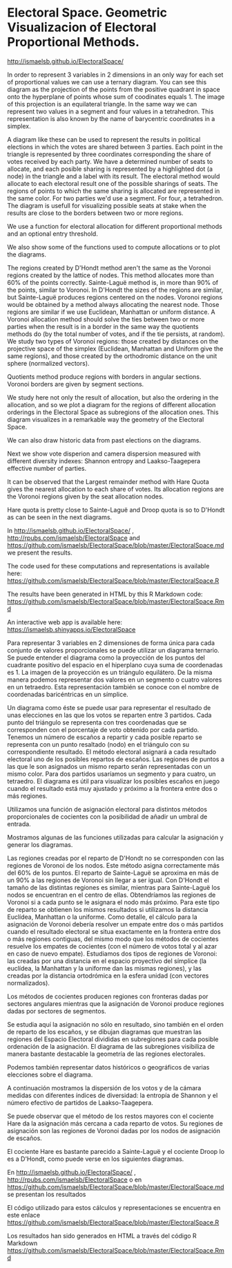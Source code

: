 # Electoral Space. Geometric Visualizacion of Electoral Proportional Methods.


http://ismaelsb.github.io/ElectoralSpace/

In order to represent 3 variables in 2 dimensions in an only way for each set of proportional values we can use a ternary diagram. You can see this diagram as the projection of the points from the positive quadrant in space onto the hyperplane of points whose sum of coodinates equals 1. The image of this projection is an equilateral triangle. In the same way we can represent two values in a segment and four values in a tetrahedron. This representation is also known by the name of barycentric coordinates in a simplex.
 
A diagram like these can be used to represent the results in political elections in which the votes are shared between 3 parties. Each point in the triangle is represented by three coordinates corresponding the share of votes received by each party. We have a determined number of seats to allocate, and each posible sharing is represented by a highlighted dot (a node) in the triangle and a label with its result. The electoral method would allocate to each electoral result one of the possible sharings of seats. The regions of points to which the same sharing is allocated are represented in the same color. For two parties we'd use a segment. For four, a tetrahedron. The diagram is usefull for visualizing possible seats at stake when the results are close to the borders between two or more regions.

We use a function for electoral allocation for different proportional methods and an optional entry threshold.

We also show some of the functions used to compute allocations or to plot the diagrams.

The regions created by D'Hondt method aren't the same as the Voronoi regions created by the lattice of nodes. This method allocates more than 60% of the points correctly. Sainte-Laguë method is, in more than 90% of the points, similar to Voronoi. In D'Hondt the sizes of the regions are similar, but Sainte-Laguë produces regions centered on the nodes. Voronoi regions would be obtained by a method always allocating the nearest node. Those regions are similar if we use Euclidean, Manhattan or uniform distance. A Voronoi allocation method should solve the ties between two or more parties when the result is in a border in the same way the quotients methods do (by the total number of votes, and if the tie persists, at random). We study two types of Voronoi regions: those created by distances on the projective space of the simplex (Euclidean, Manhattan and Uniform give the same regions), and those created by the orthodromic distance on the unit sphere (normalized vectors).

Quotients method produce regions with borders in angular sections. Voronoi borders are given by segment sections.

We study here not only the result of allocation, but also the ordering in the allocation, and so we plot a diagram for the regions of different allocation orderings in the Electoral Space as subregions of the allocation ones.
This diagram visualizes in a remarkable way the geometry of the Electoral Space.

We can also draw historic data from past elections on the diagrams.

Next we show vote disperion and camera dispersion measured with different diversity indexes: Shannon entropy and Laakso-Taagepera effective number of parties.

It can be observed that the Largest remainder method with Hare Quota gives the nearest allocation to each share of votes. Its allocation regions are the Voronoi regions given by the seat allocation nodes.

Hare quota is pretty close to Sainte-Laguë and Droop quota is so to D'Hondt as can be seen in the next diagrams.

In http://ismaelsb.github.io/ElectoralSpace/ , http://rpubs.com/ismaelsb/ElectoralSpace and https://github.com/ismaelsb/ElectoralSpace/blob/master/ElectoralSpace.md we present the results.

The code used for these computations and representations is available here: https://github.com/ismaelsb/ElectoralSpace/blob/master/ElectoralSpace.R

The results have been generated in HTML by this R Markdown code: https://github.com/ismaelsb/ElectoralSpace/blob/master/ElectoralSpace.Rmd

An interactive web app is available here: https://ismaelsb.shinyapps.io/ElectoralSpace





Para representar 3 variables en 2 dimensiones de forma única para cada conjunto de valores proporcionales se puede utilizar un diagrama ternario. Se puede entender el diagrama como la proyección de los puntos del cuadrante positivo del espacio en el hiperplano cuya suma de coordenadas es 1. La imagen de la proyección es un triángulo equilátero. De la misma manera podemos representar dos valores en un segmento o cuatro valores en un tetraedro. Esta representación también se conoce con el nombre de coordenadas baricéntricas en un símplice.

Un diagrama como éste se puede usar para representar el resultado de unas elecciones en las que los votos se reparten entre 3 partidos. Cada punto del triángulo se representa con tres coordenadas que se corresponden con el porcentaje de voto obtenido por cada partido. Tenemos un número de escaños a repartir y cada posible reparto se representa con un punto resaltado (nodo) en el triángulo con su correspondiente resultado. El método electoral asignará a cada resultado electoral uno de los posibles repartos de escaños. Las regiones de puntos a las que le son asignados un mismo reparto serán representadas con un mismo color. Para dos partidos usaríamos un segmento y para cuatro, un tetraedro. El diagrama es útil para visualizar los posibles escaños en juego cuando el resultado está muy ajustado y próximo a la frontera entre dos o más regiones.

Utilizamos una función de asignación electoral para distintos métodos proporcionales de cocientes con la posibilidad de añadir un umbral de entrada. 

Mostramos algunas de las funciones utilizadas para calcular la asignación y generar los diagramas.

Las regiones creadas por el reparto de D'Hondt no se corresponden con las regiones de Voronoi de los nodos. Este método asigna correctamente más del 60% de los puntos. El reparto de Sainte-Laguë se aproxima en más de un 90% a las regiones de Voronoi sin llegar a ser igual. Con D'Hondt el tamaño de las distintas regiones es similar, mientras para Sainte-Laguë los nodos se encuentran en el centro de ellas. Obtendríamos las regiones de Voronoi si a cada punto se le asignara el nodo más próximo. Para este tipo de reparto se obtienen los mismos resultados si utilizamos la distancia Euclídea, Manhattan o la uniforme. Como detalle, el cálculo para la asignación de Voronoi debería resolver un empate entre dos o más partidos cuando el resultado electoral se situa exactamente en la frontera entre dos o más regiones contiguas, del mismo modo que los métodos de cocientes resuelve los empates de cocientes (con el número de votos total y al azar en caso de nuevo empate). Estudiamos dos tipos de regiones de Voronoi: las creadas por una distancia en el espacio proyectivo del símplice (la euclídea, la Manhattan y la uniforme dan las mismas regiones), y las creadas por la distancia ortodrómica en la esfera unidad (con vectores normalizados).

Los métodos de cocientes producen regiones con fronteras dadas por sectores angulares mientras que la asignación de Voronoi produce regiones dadas por sectores de segmentos.

Se estudia aquí la asignación no sólo en resultado, sino también en el orden de reparto de los escaños, y se dibujan diagramas que muestran las regiones del Espacio Electoral divididas en subregiones para cada posible ordenación de la asignación. El diagrama de las subregiones visibiliza de manera bastante destacable la geometría de las regiones electorales.

Podemos también representar datos históricos o geográficos de varias elecciones sobre el diagrama.

A continuación mostramos la dispersión de los votos y de la cámara medidas con diferentes índices de diversidad: la entropía de Shannon y el número efectivo de partidos de Laakso-Taagepera.

Se puede observar que el método de los restos mayores con el cociente Hare da la asignación más cercana a cada reparto de votos. Su regiones de asignación son las regiones de Voronoi dadas por los nodos de asignación de escaños.

El cociente Hare es bastante parecido a Sainte-Laguë y el cociente Droop lo es a D'Hondt, como puede verse en los siguientes diagramas.

En http://ismaelsb.github.io/ElectoralSpace/ , http://rpubs.com/ismaelsb/ElectoralSpace o en https://github.com/ismaelsb/ElectoralSpace/blob/master/ElectoralSpace.md se presentan los resultados 

El código utilizado para estos cálculos y representaciones se encuentra en este enlace https://github.com/ismaelsb/ElectoralSpace/blob/master/ElectoralSpace.R

Los resultados han sido generados en HTML a través del código R Markdown https://github.com/ismaelsb/ElectoralSpace/blob/master/ElectoralSpace.Rmd
